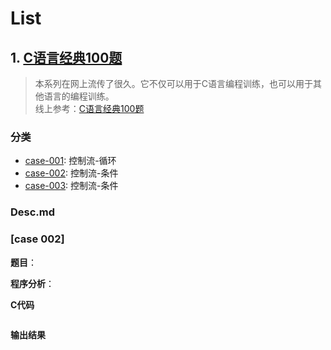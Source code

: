 
# List

## 1. [C语言经典100题](./classical-c-100)
> 本系列在网上流传了很久。它不仅可以用于C语言编程训练，也可以用于其他语言的编程训练。  
> 线上参考：[C语言经典100题](https://www.runoob.com/cprogramming/c-100-examples.html)

### 分类
- [case-001](./classical-100/case-001/desc.md): 控制流-循环
- [case-002](./classical-100/case-002/desc.md): 控制流-条件
- [case-003](./classical-100/case-003/desc.md): 控制流-条件


### Desc.md
### [case 002]

**题目**：  

**程序分析**：  

**C代码**
```c
```

**输出结果**
```c
```
